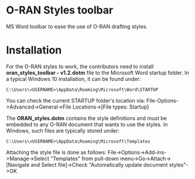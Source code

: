 # O-RAN Styles toolbar
MS Word toolbar to ease the use of  O-RAN drafting styles.


# Installation

For the O-RAN styles to work, the contributors need to install **oran_styles_toolbar - v1.2.dotm** file to the Microsoft Word startup folder. In a typical Windows 10 installation, it can be found under:

	C:\Users\<USERNAME>\AppData\Roaming\Microsoft\Word\STARTUP

You can check the current STARTUP folder's location via:
File-Options->Advanced->General->File Locations->[File types: Startup]

The **ORAN_styles.dotm** contains the style definitions and must be embedded to any O-RAN document that wants to use the styles. In Windows, such files are typically stored under:

	C:\Users\<USERNAME>\AppData\Roaming\Microsoft\Templates

Attaching the style file is done as follows:
File->Options->Add-ins->Manage->Select "Templates" from pull-down menu->Go->Attach->[Navigate and Select file]->Check "Automatically update document styles"->OK 
